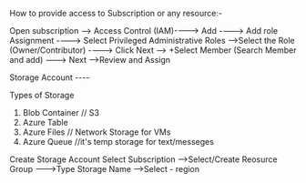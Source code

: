 How to provide access to Subscription or any resource:-

Open subscription --> Access Control (IAM)----> Add ----> Add role Assignment ---->
Select Privileged Administrative Roles -->Select the Role (Owner/Contributor) ----> 
Click Next --> +Select Member (Search Member and add) ---> Next -->Review and Assign



Storage Account ----

Types of Storage  

1. Blob Container // S3
2. Azure Table 
3. Azure Files  // Network Storage for VMs
4. Azure Queue  //it's temp storage for text/messeges 

Create Storage Account 
Select Subscription -->Select/Create Reosurce Group --->Type Storage Name -->Select - region
 